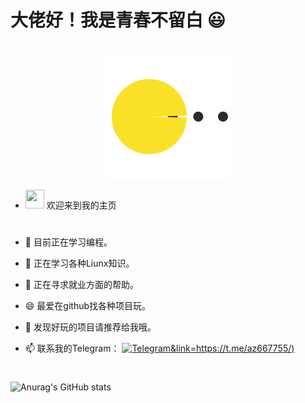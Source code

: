 # 大佬好！我是青春不留白 😃
<div align="center">
	<br>
	<img src="https://raw.githubusercontent.com/Aniket965/Aniket965/master/pacman.svg?sanitize=true" width="200" height="200">
</div>

 - <img src="https://media0.giphy.com/media/pylpD8AoQCf3CQ1oO2/giphy.gif" width=30 height=30>  欢迎来到我的主页<br>

#

- 🌱  目前正在学习编程。                        
- 👯  正在学习各种Liunx知识。                  
- 🤔  正在寻求就业方面的帮助。
- 😄  最爱在github找各种项目玩。                
- 💬  发现好玩的项目请推荐给我哦。                  
- 📫  联系我的Telegram： [![Telegram](https://img.shields.io/badge/-听雨telegram-red?color=white&logo=telegram&logoColor=black)&link=https://t.me/az667755/)](https://t.me/az667755)
  
  #
![Anurag's GitHub stats](https://github-readme-stats.vercel.app/api?username=taotao1058&show_icons=true&bg_color=00000000&locale=cn&hide=prs)

